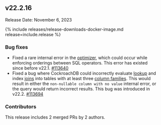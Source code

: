## v22.2.16

Release Date: November 6, 2023

{% include releases/release-downloads-docker-image.md release=include.release %}

<h3 id="v22-2-16-bug-fixes">Bug fixes</h3>

- Fixed a rare internal error in the [optimizer](../v22.1/cost-based-optimizer.html), which could occur while enforcing orderings between SQL operators. This error has existed since before v22.1. [#113640][#113640]
- Fixed a bug where CockroachDB could incorrectly evaluate [lookup](../v23.2/joins.html#lookup-joins) and index [joins](../v23.2/joins.html) into tables with at least three [column families](../v23.2/column-families.html). This would result in either the `non-nullable column with no value` internal error, or the query would return incorrect results. This bug was introduced in v22.2. [#113694][#113694]

<h3 id="v22-2-16-contributors">Contributors</h3>

This release includes 2 merged PRs by 2 authors.

[#113640]: https://github.com/cockroachdb/cockroach/pull/113640
[#113694]: https://github.com/cockroachdb/cockroach/pull/113694
